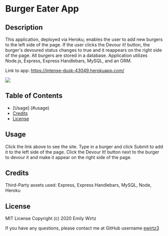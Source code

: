 # Burger Eater App

## Description

This application, deployed via Heroku, enables the user to add new burgers to the left side of the page. If the user clicks the Devour it! button, the burger's devoured status changes to true and it reappears on the right side of the page. All burgers are stored in a database. Application utilizes Node.js, Express, Express Handlebars, MySQL, and an ORM.

Link to app: https://intense-dusk-43049.herokuapp.com/

<img src="https://img.shields.io/github/last-commit/ewirtz3/burger?style=for-the-badge"/>

## Table of Contents

- [Usage] (#usage)
- [Credits](#credits)
- [License](#license)

## Usage

Click the link above to see the site. Type in a burger and click Submit to add it to the left side of the page. Click the Devour It! button next to the burger to devour it and make it appear on the right side of the page.

## Credits

Third-Party assets used: Express, Express Handlebars, MySQL, Node, Heroku

## License

MIT License
Copyright (c) 2020 Emily Wirtz

If you have any questions, please contact me at GitHub username <a href="https://github.com/ewirtz3">ewirtz3</a>
